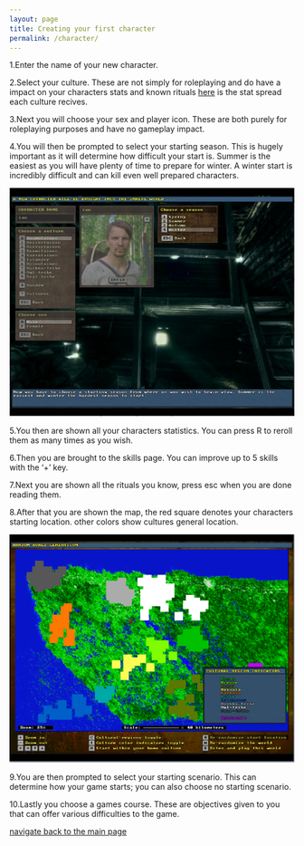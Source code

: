 ```yaml
---
layout: page
title: Creating your first character
permalink: /character/
---
```


1.Enter the name of your new character.

2.Select your culture. These are not simply for roleplaying and do have a impact on your characters stats and known rituals [here](https://unrealworld.fandom.com/wiki/Cultures) is the stat spread each culture recives.

3.Next you will choose your sex and player icon. These are both purely for roleplaying purposes and have no gameplay impact.

4.You will then be prompted to select your starting season. This is hugely important as it will determine how difficult your start is. Summer is the easiest as you will have plenty of time to prepare for winter. A winter start is incredibly difficult and can kill even well prepared characters.

![alt text](/assets/char.png)

5.You then are shown all your characters statistics. You can press R to reroll them as many times as you wish.

6.Then you are brought to the skills page. You can improve up to 5 skills with the ‘+’ key.

7.Next you are shown all the rituals you know, press esc when you are done reading them.

8.After that you are shown the map, the red square denotes your characters starting location. other colors show cultures general location.

![alt text](/assets/map.png)

9.You are then prompted to select your starting scenario. This can determine how your game starts; you can also choose no starting scenario.

10.Lastly you choose a games course. These are objectives given to you that can offer various difficulties to the game.

[navigate back to the main page](/MainPage)

